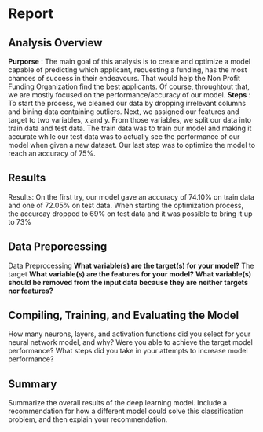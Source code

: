 # Report

## Analysis Overview

**Purporse** : The main goal of this analysis is to create and optimize a model capable of predicting which applicant, requesting a funding, has the most chances of success in their endeavours. That would help the Non Profit Funding Organization find the best applicants. Of course, throughtout that, we are mostly focused on the performance/accuracy of our model.
**Steps** : To start the process, we cleaned our data by dropping irrelevant columns and bining data containing outliers. Next, we assigned our features and target to two variables, x and y. From those variables, we split our data into train data and test data. The train data was to train our model and making it accurate while our test data was to actually see the performance of our model when given a new dataset. Our last step was to optimize the model to reach an accuracy of 75%.

## Results
Results: 
On the first try, our model gave an accuracy of 74.10% on train data and one of 72.05% on test data.
When starting the optimization process, the accurcay dropped to 69% on test data and it was possible to bring it up to 73%

## Data Preporcessing
Data Preprocessing
**What variable(s) are the target(s) for your model?**
The target
**What variable(s) are the features for your model?**
**What variable(s) should be removed from the input data because they are neither targets nor features?**

## Compiling, Training, and Evaluating the Model

How many neurons, layers, and activation functions did you select for your neural network model, and why?
Were you able to achieve the target model performance?
What steps did you take in your attempts to increase model performance?

## Summary
 Summarize the overall results of the deep learning model. Include a recommendation for how a different model could solve this classification problem, and then explain your recommendation.